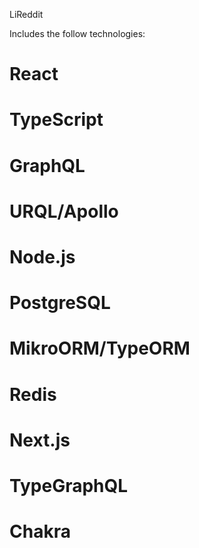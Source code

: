 LiReddit

Includes the follow technologies:

# React
# TypeScript
# GraphQL
# URQL/Apollo
# Node.js
# PostgreSQL
# MikroORM/TypeORM
# Redis
# Next.js
# TypeGraphQL
# Chakra
